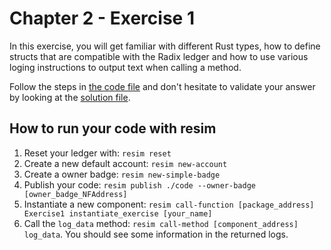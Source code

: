 # Chapter 2 - Exercise 1
In this exercise, you will get familiar with different Rust types, how to define structs that are compatible with the Radix ledger and how to use various loging instructions to output text when calling a method.

Follow the steps in [the code file](code/src/lib.rs) and don't hesitate to validate your answer by looking at the [solution file](solution/src/lib.rs).

## How to run your code with resim
1. Reset your ledger with: `resim reset`
1. Create a new default account: `resim new-account`
1. Create a owner badge: `resim new-simple-badge`
1. Publish your code: `resim publish ./code --owner-badge [owner_badge_NFAddress]`
1. Instantiate a new component: `resim call-function [package_address] Exercise1 instantiate_exercise [your_name]`
1. Call the `log_data` method: `resim call-method [component_address] log_data`. You should see some information in the returned logs.